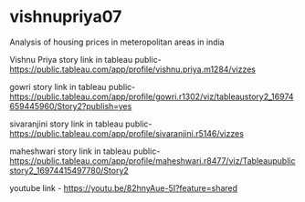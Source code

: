 # vishnupriya07
Analysis of housing prices in meteropolitan areas in india

Vishnu Priya story link in tableau public-https://public.tableau.com/app/profile/vishnu.priya.m1284/vizzes

gowri story link in tableau public-
https://public.tableau.com/app/profile/gowri.r1302/viz/tableaustory2_16974659445960/Story2?publish=yes

sivaranjini story link in tableau public-https://public.tableau.com/app/profile/sivaranjini.r5146/vizzes

maheshwari story link in tableau public-https://public.tableau.com/app/profile/maheshwari.r8477/viz/Tableaupublicstory2_16974415497780/Story2

youtube link - https://youtu.be/82hnyAue-5I?feature=shared
